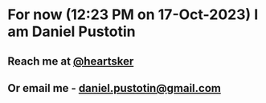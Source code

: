 # For now (12:23 PM on 17-Oct-2023) I am Daniel Pustotin
## Reach me at [@heartsker](https://t.me/heartsker)
## Or email me - daniel.pustotin@gmail.com
